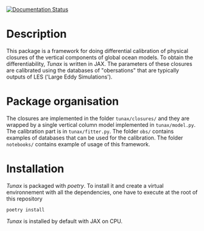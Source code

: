 [![Documentation Status](https://readthedocs.org/projects/tunax/badge/?version=latest)](https://tunax.readthedocs.io/en/latest/?badge=latest)

# Description
This package is a framework for doing differential calibration of physical closures of the vertical components of global ocean models. To obtain the differentiability, *Tunax* is written in JAX. The parameters of these closures are calibrated using the databases of "obersations" that are typically outputs of LES ('Large Eddy Simulations').

# Package organisation
The closures are implemented in the folder `tunax/closures/` and they are wrapped by a single vertical column model implemented in `tunax/model.py`. The calibration part is in `tunax/fitter.py`. The folder `obs/` contains examples of databases that can be used for the calibration. The folder `notebooks/` contains example of usage of this framework.

# Installation
*Tunax* is packaged with *poetry*. To install it and create a virtual environnement with all the dependencies, one have to execute at the root of this repository
```shell
poetry install
```
*Tunax* is installed by default with JAX on CPU.